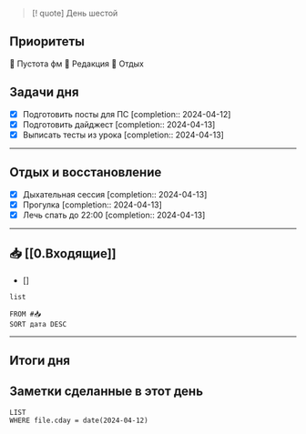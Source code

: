 > [! quote] День шестой
> 

## Приоритеты
🔴 Пустота фм
🔴 Редакция
🔴 Отдых

## Задачи дня
- [x] Подготовить посты для ПС  [completion:: 2024-04-12]
- [x] Подготовить дайджест  [completion:: 2024-04-13]
- [x] Выписать тесты из урока  [completion:: 2024-04-13]

---
## Отдых и восстановление
- [x] Дыхательная сессия  [completion:: 2024-04-13]
- [x] Прогулка  [completion:: 2024-04-13]
- [x] Лечь спать до 22:00  [completion:: 2024-04-13]

---
## 📥 [[0.Входящие]]
- [] 



```dataview
list
	
FROM #📥
SORT дата DESC
```


---
## Итоги дня





## Заметки сделанные в этот день
```dataview
LIST
WHERE file.cday = date(2024-04-12)
```

